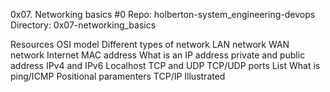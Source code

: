 0x07. Networking basics #0
Repo: holberton-system_engineering-devops Directory: 0x07-networking_basics

Resources
OSI model
Different types of network
LAN network
WAN network
Internet
MAC address
What is an IP address
private and public address
IPv4 and IPv6
Localhost
TCP and UDP
TCP/UDP ports List
What is ping/ICMP
Positional paramenters
TCP/IP Illustrated